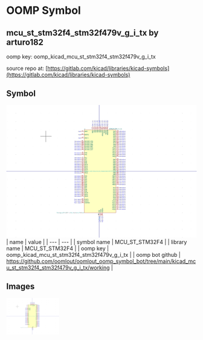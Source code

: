 # OOMP Symbol  
## mcu_st_stm32f4_stm32f479v_g_i_tx  by arturo182  
  
oomp key: oomp_kicad_mcu_st_stm32f4_stm32f479v_g_i_tx  
  
source repo at: [https://gitlab.com/kicad/libraries/kicad-symbols](https://gitlab.com/kicad/libraries/kicad-symbols)  
## Symbol  
  
[![working.png](working_600.png)](working.png)  
| name | value | 
| --- | --- | 
| symbol name | MCU_ST_STM32F4 | 
| library name | MCU_ST_STM32F4 | 
| oomp key | oomp_kicad_mcu_st_stm32f4_stm32f479v_g_i_tx | 
| oomp bot github | https://github.com/oomlout/oomlout_oomp_symbol_bot/tree/main/kicad_mcu_st_stm32f4_stm32f479v_g_i_tx/working | 
## Images  
  
[![working.png](working_140.png)](working.png)  
